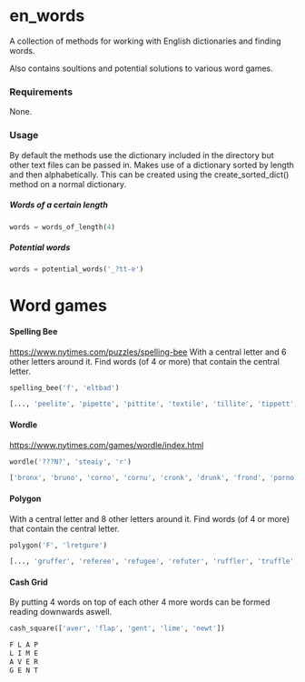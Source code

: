 
# en_words
A collection of methods for working with English dictionaries and finding words.

Also contains soultions and potential solutions to various word games.

### Requirements
None.

### Usage
By default the methods use the dictionary included in the directory but other text files can be passed in. Makes use of a dictionary sorted by length and then alphabetically. This can be created using the create_sorted_dict() method on a normal dictionary.

##### Words of a certain length
```Python
words = words_of_length(4)
```
#####  Potential words
```Python
words = potential_words('_?tt-e')
```
# Word games

#### Spelling Bee
https://www.nytimes.com/puzzles/spelling-bee
With a central letter and 6 other letters around it. Find words (of 4 or more) that contain the central letter.
```Python
spelling_bee('f', 'eltbad')

[..., 'peelite', 'pipette', 'pittite', 'textile', 'tillite', 'tippett', 'vitelli', 'villette', 'expletive']
```

#### Wordle
https://www.nytimes.com/games/wordle/index.html
```Python
wordle('???N?', 'steaiy', 'r')

['bronx', 'bruno', 'corno', 'cornu', 'cronk', 'drunk', 'frond', 'porno', 'prong', 'pronk', 'round', 'wrong', 'wrung']
```

#### Polygon
With a central letter and 8 other letters around it. Find words (of 4 or more) that contain the central letter.
```Python
polygon('F', 'lretgure')

[..., 'gruffer', 'referee', 'refugee', 'refuter', 'ruffler', 'truffle', 'ferreter', 'gefullte', 'fleurette', 'regretful']
```

#### Cash Grid
By putting 4 words on top of each other 4 more words can be formed reading downwards aswell.
```Python
cash_square(['aver', 'flap', 'gent', 'lime', 'newt'])

F L A P
L I M E
A V E R
G E N T
```
